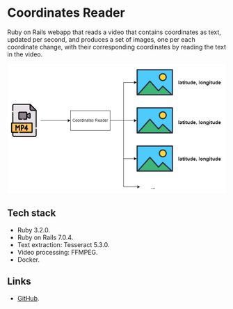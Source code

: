 # Coordinates Reader

Ruby on Rails webapp that reads a video that contains coordinates as text, updated per second, and produces
a set of images, one per each coordinate change, with their corresponding coordinates by reading the text in
the video.

![coordinates-reader.png](./coordinates-reader.png)

## Tech stack

- Ruby 3.2.0.
- Ruby on Rails 7.0.4.
- Text extraction: Tesseract 5.3.0.
- Video processing: FFMPEG.
- Docker.

## Links

- [GitHub](https://github.com/hamax97/coordinates-reader).
